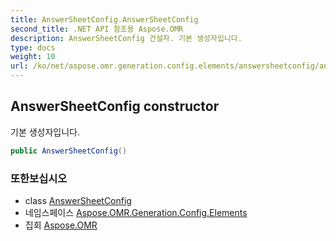 ```yaml
---
title: AnswerSheetConfig.AnswerSheetConfig
second_title: .NET API 참조용 Aspose.OMR
description: AnswerSheetConfig 건설자. 기본 생성자입니다.
type: docs
weight: 10
url: /ko/net/aspose.omr.generation.config.elements/answersheetconfig/answersheetconfig/
---
```

## AnswerSheetConfig constructor

기본 생성자입니다.

```csharp
public AnswerSheetConfig()
```

### 또한보십시오

* class [AnswerSheetConfig](../)
* 네임스페이스 [Aspose.OMR.Generation.Config.Elements](../../answersheetconfig/)
* 집회 [Aspose.OMR](../../../)


